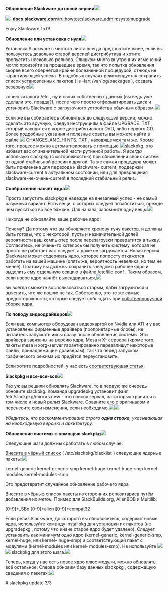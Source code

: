 ﻿**Обновление Slackware до новой версии![](../image/update_slackware15/Aspose.Words.6633e120-06ef-4ec8-aa5e-782a4f4b353b.001.png)**

![](../image/update_slackware15/Aspose.Words.6633e120-06ef-4ec8-aa5e-782a4f4b353b.002.png)[` `**docs.slackware.com**/ru:howtos:slackware_admin:systemupgrade](https://docs.slackware.com/ru:howtos:slackware_admin:systemupgrade)

Enjoy Slackware 15.0!

**Обновление или установка с нуля![](../image/update_slackware15/Aspose.Words.6633e120-06ef-4ec8-aa5e-782a4f4b353b.003.png)**

Установка Slackware с чистого листа всегда предпочтительнее, если вы пользуетесь довольно старой версией дистрибутива и хотите пропустить несколько релизов. Слишком много внутренних изменений могло произойти за прошедшее время, так что попытка обновления скорее всего обернётся крайне болезненной процедурой, отнюдь не гарантирующей успеха. В подобных случаях рекомендуется сохранить список установленных пакетов ( ls -lart /var/log/packages ), создать резервную![](../image/update_slackware15/Aspose.Words.6633e120-06ef-4ec8-aa5e-782a4f4b353b.004.png)

копию каталога  /etc , ну и своих собственных данных (вы ведь уже сделали это, правда?), после чего просто отформатировать диск и установить Slackware с загрузочного устройства обычным образом.![](../image/update_slackware15/Aspose.Words.6633e120-06ef-4ec8-aa5e-782a4f4b353b.005.png)

Если же вы собираетесь обновиться до *следующей* версии, можно сделать это вручную, следуя инструкциям в файле  UPGRADE. TXT , который находится в корне дистрибутивного DVD, либо первого CD. Более подробные указания и полезные советы вы можете найти в файле ![](../image/update_slackware15/Aspose.Words.6633e120-06ef-4ec8-aa5e-782a4f4b353b.006.png) CHANGES\_AND\_HI NTS. TXT , находящемся там же. Кроме того, процесс можно автоматизировать с помощью ![](../image/update_slackware15/Aspose.Words.6633e120-06ef-4ec8-aa5e-782a4f4b353b.007.png)[slackpkg](https://docs.slackware.com/ru:slackware:slackpkg), это избавит вас от значительной части рутинной работы. Я *всегда* использую slackpkg (с осторожностью) при обновлении своих систем от одной стабильной версии к другой. Та же самая процедура может быть применена для перехода к slackware- current, поддержки slackware-current в актуальном состоянии, или для превращения slackware-не-очень-current в последний стабильный релиз.

**Соображения насчёт ядра![](../image/update_slackware15/Aspose.Words.6633e120-06ef-4ec8-aa5e-782a4f4b353b.008.png)**

Просто запустить  slackpkg в надежде на внезапный успех - не самый разумный вариант. Есть вещи, о которых следует позаботиться, прежде чем пускаться во все тяжкие. Для начала, запомните одну вещь:![](../image/update_slackware15/Aspose.Words.6633e120-06ef-4ec8-aa5e-782a4f4b353b.009.png)

Никогда не обновляйте ваше рабочее ядро!

Почему? Да потому что вы обновляете хренову тучу пакетов, и должны быть готовы, что с некоторой, пусть и незначительной долей вероятности ваш компьютер после перезагрузки превратится в тыкву. Согласитесь, не очень-то хотелось бы получить систему, которая не просто не работает как следует, а даже не загружается. Новая версия Slackware может содержать ядро, которое попросту откажется работать на вашей машине (опять же, вероятность невелика, но тем не менее). Поэтому вы должны сохранить заведомо рабочее ядро и выделить ему отдельную секцию в файле  /etc/lilo.conf . Таким образом, если новое ядро начнёт выпендриваться,![](../image/update_slackware15/Aspose.Words.6633e120-06ef-4ec8-aa5e-782a4f4b353b.010.png)

вы всегда сможете воспользоваться старым, дабы загрузиться и выяснить, что же пошло не так. Собственно, это те же самые предосторожности, которые следует соблюдать при [собственноручной сборке ядра](https://docs.slackware.com/ru:howtos:slackware_admin:kernelbuilding).

**По поводу видеодрайверов![](../image/update_slackware15/Aspose.Words.6633e120-06ef-4ec8-aa5e-782a4f4b353b.011.png)**

Если ваш компьютер оборудован видеокартой от [Nvidia](http://www.nvidia.com/object/unix.html) или [ATI](http://www2.ati.com/drivers/linux/installernotes.html) и у вас установлены фирменные драйвера (проприетарные блобы), не пытайтесь запускать иксы сразу после обновления системы. Эти драйвера завязаны на версию ядра, Mesa и X- сервера (кроме того, пакеты mesa и xorg-server гарантированно перезапишут некоторые файлы, принадлежащие драйверам), так что перед запуском графического режима их придётся переустановить.

Если хотите подробностей, у нас есть [соответствующая статья](https://docs.slackware.com/ru:howtos:hardware:proprietary_graphics_drivers).

**Slackpkg и все-все-все![](../image/update_slackware15/Aspose.Words.6633e120-06ef-4ec8-aa5e-782a4f4b353b.012.png)**

Раз уж вы решили обновлять Slackware, то в первую же очередь обновите slackpkg. Команда  upgradepkg установит файл  /etc/slackpkg/mirrors.new - это список зеркал, на которых хранится в том числе и новый релиз Slackware. Сравните его с оригиналом и перенесите свои изменения, если необходимо.![](../image/update_slackware15/Aspose.Words.6633e120-06ef-4ec8-aa5e-782a4f4b353b.013.png)![](../image/update_slackware15/Aspose.Words.6633e120-06ef-4ec8-aa5e-782a4f4b353b.014.png)

*Убедитесь, что раскомментирована строго **одна строка**, указывающая на необходимую версию и архитектуру.*

**Обновление системы с помощью slackpkg![](../image/update_slackware15/Aspose.Words.6633e120-06ef-4ec8-aa5e-782a4f4b353b.015.png)**

Следующие шаги должны сработать в любом случае:

[Внесите в чёрный список](https://docs.slackware.com/ru:slackware:slackpkg#%D1%87%D1%91%D1%80%D0%BD%D1%8B%D0%B9_%D1%81%D0%BF%D0%B8%D1%81%D0%BE%D0%BA) ( /etc/slackpkg/blacklist ) следующие ядерные пакеты:![](../image/update_slackware15/Aspose.Words.6633e120-06ef-4ec8-aa5e-782a4f4b353b.016.png)

kernel-generic kernel-generic-smp kernel-huge kernel-huge-smp kernel-modules kernel-modules-smp

Это предотвратит случайное обновление рабочего ядра.

Внесите в чёрныф список пакеты из сторонних репозитариев путём добавления их *меток*. Пример для SlackBuilds.org, AlienBOB и Multilib:

[0-9]+\_SBo [0-9]+alien [0-9]+compat32

Если релиз Slackware, до которого вы обновляетесь, содержит новые ядра, используйте команду  installpkg для установки их пакетов (не  upgradepkg , потому что иначе старое ядро будет удалено). Следует установить как минимум одно ядро (kernel-generic, kernel-generic-smp, kernel-huge, или kernel- huge-smp) и соответствующий пакет с модулями (kernel-modules или kernel- modules-smp). Не используйте ![](../image/update_slackware15/Aspose.Words.6633e120-06ef-4ec8-aa5e-782a4f4b353b.017.png)![](../image/update_slackware15/Aspose.Words.6633e120-06ef-4ec8-aa5e-782a4f4b353b.018.png) slackpkg для этого шага.![](../image/update_slackware15/Aspose.Words.6633e120-06ef-4ec8-aa5e-782a4f4b353b.019.png)

Теперь, когда у нас есть новое ядро плюс модули, можно обновлять всё остальное. Сперва обновим базу данных  slackpkg , содержащую сведения о пакетах:![](../image/update_slackware15/Aspose.Words.6633e120-06ef-4ec8-aa5e-782a4f4b353b.020.png)

\# slackpkg update
3/3
